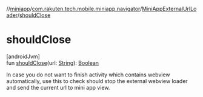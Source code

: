 //[miniapp](../../../index.md)/[com.rakuten.tech.mobile.miniapp.navigator](../index.md)/[MiniAppExternalUrlLoader](index.md)/[shouldClose](should-close.md)

# shouldClose

[androidJvm]\
fun [shouldClose](should-close.md)(url: [String](https://kotlinlang.org/api/latest/jvm/stdlib/kotlin/-string/index.html)): [Boolean](https://kotlinlang.org/api/latest/jvm/stdlib/kotlin/-boolean/index.html)

In case you do not want to finish activity which contains webview automatically, use this to check should stop the external webview loader and send the current url to mini app view.

